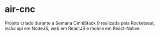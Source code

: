 # air-cnc
Projeto criado durante a Semana OmniStack 9 realizada pela Rocketseat, inclui api em NodeJS, web em ReactJS e mobile em React-Native.
